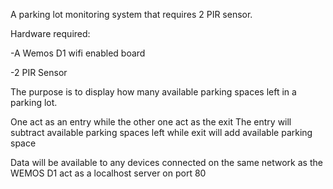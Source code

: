 A parking lot monitoring system that requires 2 PIR sensor.

Hardware required:

-A Wemos D1 wifi enabled board 

-2 PIR Sensor 


The purpose is to display how many available parking spaces left in a parking lot.

One act as an entry while the other one act as the exit
The entry will subtract available parking spaces left while exit will add available parking space

Data will be available to any devices connected on the same network as the WEMOS D1 act as a localhost server on port 80 
